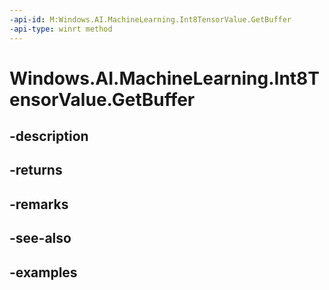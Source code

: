 ```yaml
---
-api-id: M:Windows.AI.MachineLearning.Int8TensorValue.GetBuffer
-api-type: winrt method
---
```


<!-- Method syntax.
public IVectorView<byte> Int8TensorValue.GetBuffer()
-->

# Windows.AI.MachineLearning.Int8TensorValue.GetBuffer

## -description

## -returns

## -remarks

## -see-also

## -examples

